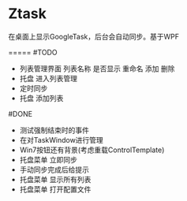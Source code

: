 Ztask
=====

在桌面上显示GoogleTask，后台会自动同步。基于WPF

=====
#TODO
- 列表管理界面 列表名称 是否显示 重命名 添加 删除
- 托盘 进入列表管理
- 定时同步
- 托盘 添加列表


#DONE
- 测试强制结束时的事件
- 在对TaskWindow进行管理
- Win7按钮还有背景(考虑重载ControlTemplate)
- 托盘菜单	立即同步
- 手动同步完成后给提示
- 托盘菜单	显示所有列表
- 托盘菜单	打开配置文件
